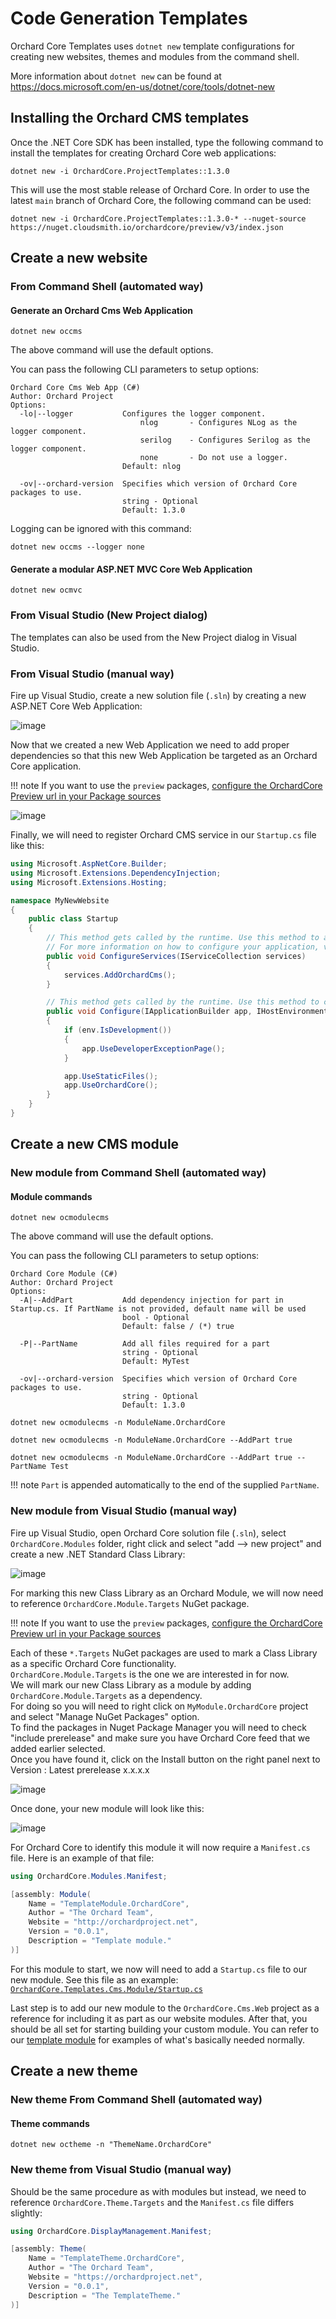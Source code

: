 # Code Generation Templates

Orchard Core Templates uses `dotnet new` template configurations for creating new websites, themes and modules from the command shell.

More information about `dotnet new` can be found at <https://docs.microsoft.com/en-us/dotnet/core/tools/dotnet-new>

## Installing the Orchard CMS templates

Once the .NET Core SDK has been installed, type the following command to install the templates for creating Orchard Core web applications:

```CMD
dotnet new -i OrchardCore.ProjectTemplates::1.3.0
```

This will use the most stable release of Orchard Core. In order to use the latest `main` branch of Orchard Core, the following command can be used:

```CMD
dotnet new -i OrchardCore.ProjectTemplates::1.3.0-* --nuget-source https://nuget.cloudsmith.io/orchardcore/preview/v3/index.json  
```

## Create a new website

### From Command Shell (automated way)

#### Generate an Orchard Cms Web Application

```CMD
dotnet new occms  
```

The above command will use the default options.

You can pass the following CLI parameters to setup options:

```CMD
Orchard Core Cms Web App (C#)
Author: Orchard Project
Options:
  -lo|--logger           Configures the logger component.
                             nlog       - Configures NLog as the logger component.
                             serilog    - Configures Serilog as the logger component.
                             none       - Do not use a logger.
                         Default: nlog

  -ov|--orchard-version  Specifies which version of Orchard Core packages to use.
                         string - Optional
                         Default: 1.3.0
```

Logging can be ignored with this command:

```CMD
dotnet new occms --logger none
```

#### Generate a modular ASP.NET MVC Core Web Application

```CMD
dotnet new ocmvc  
```

### From Visual Studio (New Project dialog)

The templates can also be used from the New Project dialog in Visual Studio.

### From Visual Studio (manual way)

Fire up Visual Studio, create a new solution file (`.sln`) by creating a new ASP.NET Core Web Application:

![image](../assets/images/templates/orchard-screencast-1.gif)

Now that we created a new Web Application we need to add proper dependencies so that this new Web Application be targeted as an Orchard Core application.

!!! note
    If you want to use the `preview` packages, [configure the OrchardCore Preview url in your Package sources](../preview-package-source.md)

![image](../assets/images/templates/orchard-screencast-2.gif)

Finally, we will need to register Orchard CMS service in our `Startup.cs` file like this:

```csharp
using Microsoft.AspNetCore.Builder;
using Microsoft.Extensions.DependencyInjection;
using Microsoft.Extensions.Hosting;

namespace MyNewWebsite
{
    public class Startup
    {
        // This method gets called by the runtime. Use this method to add services to the container.
        // For more information on how to configure your application, visit https://go.microsoft.com/fwlink/?LinkID=398940
        public void ConfigureServices(IServiceCollection services)
        {
            services.AddOrchardCms();
        }

        // This method gets called by the runtime. Use this method to configure the HTTP request pipeline.
        public void Configure(IApplicationBuilder app, IHostEnvironment env)
        {
            if (env.IsDevelopment())
            {
                app.UseDeveloperExceptionPage();
            }

            app.UseStaticFiles();
            app.UseOrchardCore();
        }
    }
}
```

## Create a new CMS module

### New module from Command Shell (automated way)

#### Module commands

```CMD
dotnet new ocmodulecms
```

The above command will use the default options.

You can pass the following CLI parameters to setup options:

```CMD
Orchard Core Module (C#)
Author: Orchard Project
Options:
  -A|--AddPart           Add dependency injection for part in Startup.cs. If PartName is not provided, default name will be used
                         bool - Optional
                         Default: false / (*) true

  -P|--PartName          Add all files required for a part
                         string - Optional
                         Default: MyTest

  -ov|--orchard-version  Specifies which version of Orchard Core packages to use.
                         string - Optional
                         Default: 1.3.0
```

```CMD
dotnet new ocmodulecms -n ModuleName.OrchardCore

dotnet new ocmodulecms -n ModuleName.OrchardCore --AddPart true

dotnet new ocmodulecms -n ModuleName.OrchardCore --AddPart true --PartName Test 
```

!!! note
    `Part` is appended automatically to the end of the supplied `PartName`.

### New module from Visual Studio (manual way)

Fire up Visual Studio, open Orchard Core solution file (`.sln`), select `OrchardCore.Modules` folder, right click and select "add --> new project" and create a new .NET Standard Class Library:

![image](../assets/images/templates/38450533-6c0fbc98-39ed-11e8-91a5-d26a1105b91a.png)

For marking this new Class Library as an Orchard Module, we will now need to reference `OrchardCore.Module.Targets` NuGet package.

!!! note
    If you want to use the `preview` packages, [configure the OrchardCore Preview url in your Package sources](../preview-package-source.md)

Each of these `*.Targets` NuGet packages are used to mark a Class Library as a specific Orchard Core functionality.  
`OrchardCore.Module.Targets` is the one we are interested in for now.  
We will mark our new Class Library as a module by adding `OrchardCore.Module.Targets` as a dependency.  
For doing so you will need to right click on `MyModule.OrchardCore` project and select "Manage NuGet Packages" option.  
To find the packages in Nuget Package Manager you will need to check "include prerelease" and make sure you have Orchard Core feed that we added earlier selected.  
Once you have found it, click on the Install button on the right panel next to Version : Latest prerelease x.x.x.x

![image](../assets/images/templates/38450558-f4b83098-39ed-11e8-93c7-0fd9e5112dff.png)

Once done, your new module will look like this:

![image](../assets/images/templates/38450628-31c8e2b0-39ef-11e8-9de7-c15f0c6544c5.png)

For Orchard Core to identify this module it will now require a `Manifest.cs` file. Here is an example of that file:

```csharp
using OrchardCore.Modules.Manifest;

[assembly: Module(
    Name = "TemplateModule.OrchardCore",
    Author = "The Orchard Team",
    Website = "http://orchardproject.net",
    Version = "0.0.1",
    Description = "Template module."
)]

```

For this module to start, we now will need to add a `Startup.cs` file to our new module. See this file as an example:  
[`OrchardCore.Templates.Cms.Module/Startup.cs`](https://github.com/OrchardCMS/OrchardCore/tree/dev/src/Templates/OrchardCore.ProjectTemplates/content/OrchardCore.Templates.Cms.Module/Startup.cs)

Last step is to add our new module to the `OrchardCore.Cms.Web` project as a reference for including it as part as our website modules. After that, you should be all set for starting building your custom module. You can refer to our [template module](https://github.com/OrchardCMS/OrchardCore/tree/dev/src/Templates/OrchardCore.ProjectTemplates/content/OrchardCore.Templates.Cms.Module/) for examples of what's basically needed normally.

## Create a new theme

### New theme From Command Shell (automated way)

#### Theme commands

```CMD
dotnet new octheme -n "ThemeName.OrchardCore"
```

### New theme from Visual Studio (manual way)

Should be the same procedure as with modules but instead, we need to reference `OrchardCore.Theme.Targets` and the `Manifest.cs` file differs slightly:

```csharp
using OrchardCore.DisplayManagement.Manifest;

[assembly: Theme(
    Name = "TemplateTheme.OrchardCore",
    Author = "The Orchard Team",
    Website = "https://orchardproject.net",
    Version = "0.0.1",
    Description = "The TemplateTheme."
)]
```
